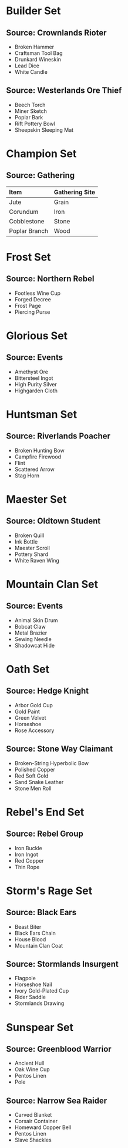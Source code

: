 <!-- TITLE: Materials -->

# Builder Set
## Source: Crownlands Rioter
* Broken Hammer
* Craftsman Tool Bag
* Drunkard Wineskin
* Lead Dice
* White Candle

## Source: Westerlands Ore Thief
* Beech Torch
* Miner Sketch
* Poplar Bark
* Rift Pottery Bowl
* Sheepskin Sleeping Mat

# Champion Set
## Source: Gathering
Item | Gathering Site
:--- | :---
Jute | Grain
Corundum | Iron
Cobblestone | Stone
Poplar Branch | Wood

# Frost Set
## Source: Northern Rebel
* Footless Wine Cup
* Forged Decree
* Frost Page
* Piercing Purse

# Glorious Set
## Source: Events
* Amethyst Ore
* Bittersteel Ingot
* High Purity Silver
* Highgarden Cloth

# Huntsman Set
## Source: Riverlands Poacher
* Broken Hunting Bow
* Campfire Firewood
* Flint
* Scattered Arrow
* Stag Horn

# Maester Set
## Source: Oldtown Student
* Broken Quill
* Ink Bottle
* Maester Scroll
* Pottery Shard
* White Raven Wing

# Mountain Clan Set
## Source: Events
* Animal Skin Drum
* Bobcat Claw
* Metal Brazier
* Sewing Needle
* Shadowcat Hide

# Oath Set
## Source: Hedge Knight
* Arbor Gold Cup
* Gold Paint
* Green Velvet
* Horseshoe
* Rose Accessory

## Source: Stone Way Claimant
* Broken-String Hyperbolic Bow
* Polished Copper
* Red Soft Gold
* Sand Snake Leather
* Stone Men Roll

# Rebel's End Set
## Source: Rebel Group
* Iron Buckle
* Iron Ingot
* Red Copper
* Thin Rope

# Storm's Rage Set
## Source: Black Ears
* Beast Biter
* Black Ears Chain
* House Blood
* Mountain Clan Coat

## Source: Stormlands Insurgent
* Flagpole
* Horseshoe Nail
* Ivory Gold-Plated Cup
* Rider Saddle
* Stormlands Drawing

# Sunspear Set
## Source: Greenblood Warrior
* Ancient Hull
* Oak Wine Cup
* Pentos Linen
* Pole

## Source: Narrow Sea Raider
* Carved Blanket
* Corsair Container
* Homeward Copper Bell
* Pentos Linen
* Slave Shackles
